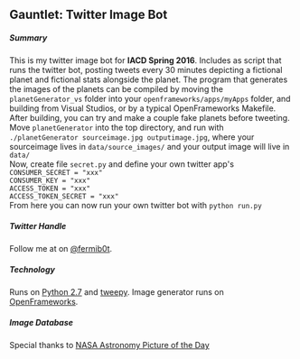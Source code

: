 ## Gauntlet: Twitter Image Bot
##### Summary
This is my twitter image bot for **IACD Spring 2016**. Includes as script that runs the twitter bot, posting tweets every 30 minutes depicting a fictional planet and fictional stats alongside the planet. The program that generates the images of the planets can be compiled by moving the `planetGenerator_vs` folder into your `openframeworks/apps/myApps` folder, and building from Visual Studios, or by a typical OpenFrameworks Makefile.\
After building, you can try and make a couple fake planets before tweeting. Move `planetGenerator` into the top directory, and run with `./planetGenerator sourceimage.jpg outputimage.jpg`, where your sourceimage lives in `data/source_images/` and your output image will live in `data/`\
Now, create file `secret.py` and define your own twitter app's\
`CONSUMER_SECRET = "xxx"`\
`CONSUMER_KEY = "xxx"`\
`ACCESS_TOKEN = "xxx"`\
`ACCESS_TOKEN_SECRET = "xxx"`\
From here you can now run your own twitter bot with `python run.py`

##### Twitter Handle
Follow me at on [@fermib0t].
##### Technology
Runs on [Python 2.7] and [tweepy]. Image generator runs on [OpenFrameworks].
##### Image Database
Special thanks to [NASA Astronomy Picture of the Day]

[@fermib0t]: https://twitter.com/fermib0t
[Python 2.7]: https://www.python.org/download/releases/2.7/
[tweepy]: http://www.tweepy.org/
[OpenFrameworks]: http://www.openframeworks.cc/
[NASA Astronomy Picture of the Day]: http://apod.nasa.gov/
